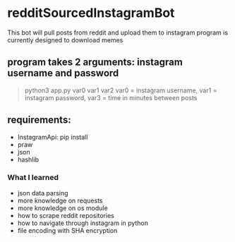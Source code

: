 # redditSourcedInstagramBot
This bot will pull posts from reddit and upload them to instagram
program is currently designed to download memes
## program takes 2 arguments: instagram username and password
> python3 app.py var0 var1 var2
var0 = instagram username, var1 = instagram password, var3 = time in minutes between posts
## requirements:
* InstagramApi: pip install
* praw
* json
* hashlib

### What I learned
* json data parsing
* more knowledge on requests
* more knowledge on os module
* how to scrape reddit repositories
* how to navigate through instagram in python
* file encoding with SHA encryption


